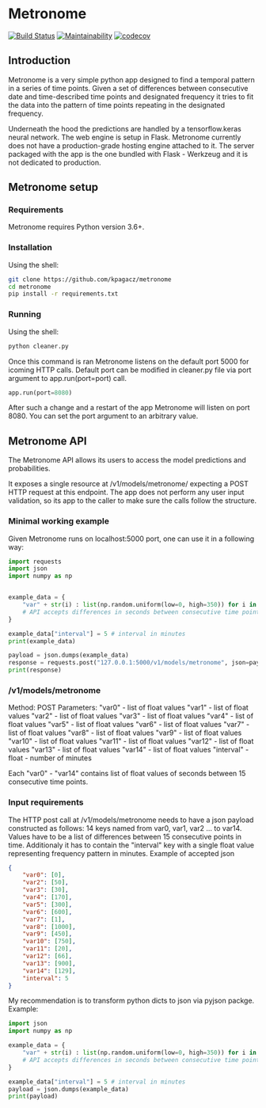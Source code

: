 # Metronome
[![Build Status](https://travis-ci.org/kpagacz/glyculator-cleaner.svg?branch=app)](https://travis-ci.org/kpagacz/glyculator-cleaner)
[![Maintainability](https://api.codeclimate.com/v1/badges/c6147e4561478ec28b30/maintainability)](https://codeclimate.com/github/kpagacz/metronome/maintainability)
[![codecov](https://codecov.io/gh/kpagacz/metronome/branch/app/graph/badge.svg)](https://codecov.io/gh/kpagacz/metronome)


## Introduction
Metronome is a very simple python app designed to find a temporal pattern in a series of time points. 
Given a set of differences between consecutive date and time-described time points 
and designated frequency it tries to fit the data into the pattern of time points repeating in the designated frequency.

Underneath the hood the predictions are handled by a tensorflow.keras neural network. The web engine is setup
in Flask. Metronome currently does not have a production-grade hosting engine attached to it. The server packaged
with the app is the one bundled with Flask - Werkzeug and it is not dedicated to production.

## Metronome setup
### Requirements
Metronome requires Python version 3.6+.

### Installation
Using the shell:
```bash
git clone https://github.com/kpagacz/metronome
cd metronome
pip install -r requirements.txt
```

### Running
Using the shell:
```bash
python cleaner.py
```

Once this command is ran Metronome listens on the default port 5000 for icoming HTTP calls. Default port can be modified in cleaner.py file
via port argument to app.run(port=port) call.
```python
app.run(port=8080)
```
After such a change and a restart of the app Metronome will listen on port 8080. You can set the port argument to an arbitrary value.

## Metronome API
The Metronome API allows its users to access the model predictions and probabilities.

It exposes a single resource at /v1/models/metronome/ expecting a POST HTTP request at this endpoint.
The app does not perform any user input validation, so its app to the caller to make sure the calls
follow the structure.

### Minimal working example
Given Metronome runs on localhost:5000 port, one can use it in a following way:
```python
import requests
import json
import numpy as np


example_data = {
    "var" + str(i) : list(np.random.uniform(low=0, high=350)) for i in range(14)
    # API accepts differences in seconds between consecutive time points
}

example_data["interval"] = 5 # interval in minutes
print(example_data)

payload = json.dumps(example_data)
response = requests.post("127.0.0.1:5000/v1/models/metronome", json=payload)
print(response)
```

### /v1/models/metronome
Method: POST
Parameters:
"var0" - list of float values
"var1" - list of float values
"var2" - list of float values
"var3" - list of float values
"var4" - list of float values
"var5" - list of float values
"var6" - list of float values
"var7" - list of float values
"var8" - list of float values
"var9" - list of float values
"var10" - list of float values
"var11" - list of float values
"var12" - list of float values
"var13" - list of float values
"var14" - list of float values 
"interval" - float - number of minutes

Each "var0" - "var14" contains list of float values of seconds between 15 consecutive time points.

### Input requirements
The HTTP post call at /v1/models/metronome needs to have a json payload constructed as follows:
14 keys named from var0, var1, var2 ... to var14. Values have to be a list of differences
between 15 consecutive points in time. Additionaly it has to contain the "interval" key 
with a single float value representing frequency pattern in minutes.
Example of accepted json
```json
{
    "var0": [0],
    "var2": [50],
    "var3": [30],
    "var4": [170],
    "var5": [300],
    "var6": [600],
    "var7": [1],
    "var8": [1000],
    "var9": [450],
    "var10": [750],
    "var11": [20],
    "var12": [66],
    "var13": [900],
    "var14": [129],
    "interval": 5
}
```

My recommendation is to transform python dicts to json via pyjson packge. Example:
```python
import json
import numpy as np 

example_data = {
    "var" + str(i) : list(np.random.uniform(low=0, high=350)) for i in range(14)
    # API accepts differences in seconds between consecutive time points
}

example_data["interval"] = 5 # interval in minutes
payload = json.dumps(example_data)
print(payload)
```

